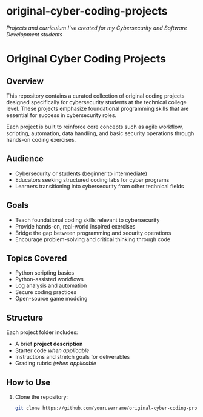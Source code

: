 # original-cyber-coding-projects
*Projects and curriculum I've created for my Cybersecurity and Software Development students*

# Original Cyber Coding Projects

## Overview

This repository contains a curated collection of original coding projects designed specifically for cybersecurity students at the technical college level. These projects emphasize foundational programming skills that are essential for success in cybersecurity roles.

Each project is built to reinforce core concepts such as agile workflow, scripting, automation, data handling, and basic security operations through hands-on coding exercises.

## Audience

- Cybersecurity or students (beginner to intermediate)
- Educators seeking structured coding labs for cyber programs
- Learners transitioning into cybersecurity from other technical fields

## Goals

- Teach foundational coding skills relevant to cybersecurity
- Provide hands-on, real-world inspired exercises
- Bridge the gap between programming and security operations
- Encourage problem-solving and critical thinking through code

## Topics Covered

- Python scripting basics
- Python-assisted workflows
- Log analysis and automation
- Secure coding practices
- Open-source game modding
<!--- File I/O and data parsing
- Network programming fundamentals
- Simple encryption/decryption exercises
- Regex and pattern matching
- Working with APIs and JSONs-->

## Structure

Each project folder includes:
- A brief **project description**
- Starter code *when applicable*
- Instructions and stretch goals for deliverables
- Grading rubric *(when applicable*

## How to Use

1. Clone the repository:
   ```bash
   git clone https://github.com/yourusername/original-cyber-coding-projects.git

<!--## Acknowledgments

This project was co-created with the assistance of GitHub Copilot to support cybersecurity education through hands-on coding.-->
